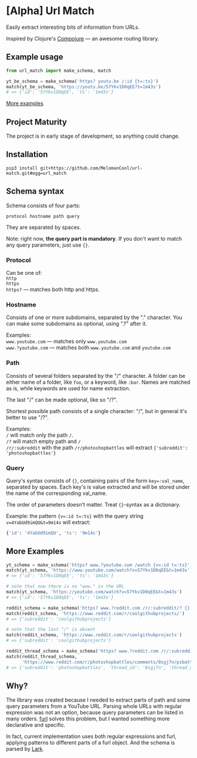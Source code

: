 # [Alpha] Url Match
Easily extract interesting bits of information from URLs.

Inspired by Clojure's [Compojure](https://github.com/weavejester/compojure) — an awesome routing library.


## Example usage

```python
from url_match import make_schema, match

yt_be_schema = make_schema('https? youtu.be /:id {t=:ts}')
match(yt_be_schema, 'https://youtu.be/57Ykv1D0qEE?t=1m43s')
# => {'id': '57Ykv1D0qEE', 'ts': '1m43s'}
```
[More examples](#more-examples)


## Project Maturity
The project is in early stage of development, so anything could change.


## Installation
```
pip3 install git+https://github.com/MelomanCool/url-match.git#egg=url_match
```


## Schema syntax
Schema consists of four parts:
```
protocol hostname path query
```

They are separated by spaces.

Note: right now, **the query part is mandatory**. If you don't want to match any query parameters, just use `{}`.


### Protocol
Can be one of:  
`http`  
`https`  
`https?` — matches both http and https.


### Hostname
Consists of one or more subdomains, separated by the "." character. You can make some subdomains as optional, using ".?" after it.

Examples:  
`www.youtube.com` — matches only `www.youtube.com`  
`www.?youtube.com` — matches both `www.youtube.com` and `youtube.com`


### Path
Consists of several folders separated by the "/" character. A folder can be either name of a folder, like `foo`, or a keyword, like `:bar`. Names are matched as is, while keywords are used for name extraction.

The last "/" can be made optional, like so "/?".

Shortest possible path consists of a single character: "/", but in general it's better to use "/?".

Examples:  
`/` will match only the path `/`.  
`/?` will match empty path and `/`  
`/r/:subreddit` with the path `/r/photoshopbattles` will extract `{'subreddit': 'photoshopbattles'}`


### Query
Query's syntax consists of `{}`, containing pairs of the form `key=:val_name`, separated by spaces. Each key's is value extracted and will be stored under the name of the corresponding val_name.

The order of parameters doesn't matter. Treat `{}`-syntax as a dictionary.

Example: the pattern `{v=:id t=:ts}` with the query string `v=4YabUd9imQU&t=9m14s` will extract:
```python
{'id': '4YabUd9imQU', 'ts': '9m14s'}
```


## More Examples
```python
yt_schema = make_schema('https? www.?youtube.com /watch {v=:id t=:ts}')
match(yt_schema, 'https://www.youtube.com/watch?v=57Ykv1D0qEE&t=1m43s')
# => {'id': '57Ykv1D0qEE', 'ts': '1m43s'}

# note that now there is no "www." in the URL
match(yt_schema, 'https://youtube.com/watch?v=57Ykv1D0qEE&t=1m43s')
# => {'id': '57Ykv1D0qEE', 'ts': '1m43s'}
```
```python
reddit_schema = make_schema('https? www.?reddit.com /r/:subreddit/? {}')
match(reddit_schema, 'https://www.reddit.com/r/coolgithubprojects/')
# => {'subreddit': 'coolgithubprojects'}

# note that the last "/" is absent
match(reddit_schema, 'https://www.reddit.com/r/coolgithubprojects')
# => {'subreddit': 'coolgithubprojects'}
```
```python
reddit_thread_schema = make_schema('https? www.?reddit.com /r/:subreddit/comments/:thread_id/:thread_name/? {}') 
match(reddit_thread_schema, 
      'https://www.reddit.com/r/photoshopbattles/comments/8sgj7n/psbattle_english_football_team_riding_unicorns_in/')
# => {'subreddit': 'photoshopbattles', 'thread_id': '8sgj7n', 'thread_name': 'psbattle_english_football_team_riding_unicorns_in'}
```


## Why?
The library was created because I needed to extract parts of path and some query parameters from a YouTube URL. Parsing whole URLs with regular expression was not an option, because query parameters can be listed in many orders. [furl](https://github.com/gruns/furl) solves this problem, but I wanted something more declarative and specific.

In fact, current implementation uses both regular expressions and furl, applying patterns to different parts of a furl object. And the schema is parsed by [Lark](https://github.com/lark-parser/lark).
